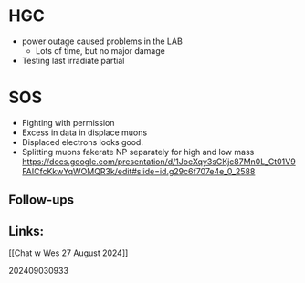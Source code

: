
# HGC
- power outage caused problems in the LAB
	- Lots of time, but no major damage 
- Testing last irradiate partial

# SOS
- Fighting with permission
- Excess in data in displace muons
- Displaced electrons looks good. 
- Splitting muons fakerate NP separately for high and low mass
https://docs.google.com/presentation/d/1JoeXqy3sCKjc87Mn0L_Ct01V9FAICfcKkwYqWOMQR3k/edit#slide=id.g29c6f707e4e_0_2588


## Follow-ups


## Links: 

[[Chat w Wes 27 August 2024]]

202409030933
